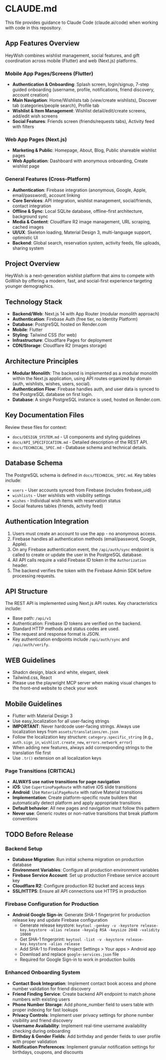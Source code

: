 # CLAUDE.md

This file provides guidance to Claude Code (claude.ai/code) when working with code in this repository.

## App Features Overview

HeyWish combines wishlist management, social features, and gift coordination across mobile (Flutter) and web (Next.js) platforms.

### Mobile App Pages/Screens (Flutter)
- **Authentication & Onboarding**: Splash screen, login/signup, 7-step guided onboarding (username, profile, notifications, friend discovery, account creation)
- **Main Navigation**: Home/Wishlists tab (view/create wishlists), Discover tab (categories/people search), Profile tab
- **Wishlist & Item Management**: Wishlist detail/edit/create screens, add/edit wish screens
- **Social Features**: Friends screen (friends/requests tabs), Activity feed with filters

### Web App Pages (Next.js)
- **Marketing & Public**: Homepage, About, Blog, Public shareable wishlist pages
- **Web Application**: Dashboard with anonymous onboarding, Create wishlist page

### General Features (Cross-Platform)
- **Authentication**: Firebase integration (anonymous, Google, Apple, email/password), account linking
- **Core Services**: API integration, wishlist management, social/friends, contact integration
- **Offline & Sync**: Local SQLite database, offline-first architecture, background sync
- **Media & Content**: Cloudflare R2 image management, URL scraping, cached images
- **UI/UX**: Skeleton loading, Material Design 3, multi-language support, optimistic UI
- **Backend**: Global search, reservation system, activity feeds, file uploads, sharing system

## Project Overview

HeyWish is a next-generation wishlist platform that aims to compete with GoWish by offering a modern, fast, and social-first experience targeting younger demographics.

## Technology Stack

- **Backend/Web**: Next.js 14 with App Router (modular monolith approach)
- **Authentication**: Firebase Auth (free tier, no Identity Platform)
- **Database**: PostgreSQL hosted on Render.com
- **Mobile**: Flutter
- **Styling**: Tailwind CSS (for web)
- **Infrastructure**: Cloudflare Pages for deployment
- **CDN/Storage**: Cloudflare R2 (images storage)

## Architecture Principles

- **Modular Monolith**: The backend is implemented as a modular monolith within the Next.js application, using API routes organized by domain (auth, wishlists, wishes, users, social).
- **Authentication Flow**: Firebase handles auth, and user data is synced to the PostgreSQL database on first login.
- **Database**: A single PostgreSQL instance is used, hosted on Render.com.

## Key Documentation Files

Review these files for context:
- `docs/DESIGN_SYSTEM.md` - UI components and styling guidelines
- `docs/API_SPECIFICATION.md` - Detailed description of the REST API.
- `docs/TECHNICAL_SPEC.md` - Database schema and technical details.

## Database Schema

The PostgreSQL schema is defined in `docs/TECHNICAL_SPEC.md`. Key tables include:
- `users` - User accounts synced from Firebase (includes firebase_uid)
- `wishlists` - User wishlists with visibility settings
- `wishes` - Individual wish items with reservation status
- Social features tables (friends, activity feed)

## Authentication Integration

1. Users must create an account to use the app - no anonymous access.
2. Firebase handles all authentication methods (email/password, Google, Apple).
3. On any Firebase authentication event, the `/api/auth/sync` endpoint is called to create or update the user in the PostgreSQL database.
4. All API calls require a valid Firebase ID token in the `Authorization` header.
5. The backend verifies the token with the Firebase Admin SDK before processing requests.

## API Structure

The REST API is implemented using Next.js API routes. Key characteristics include:
- Base path: `/api/v1`
- Authentication: Firebase ID tokens are verified on the backend.
- Standard HTTP methods and status codes are used.
- The request and response format is JSON.
- Key authentication endpoints include `/api/auth/sync` and `/api/auth/verify`.

## WEB Guidelines
- Shadcn design, black and white, elegant, sleek
- Tailwind.css, React
- Please use the playwright MCP server when making visual changes to the front-end website to check your work

## Mobile Guidelines
- Flutter with Material Design 3
- Use easy_localization for all user-facing strings
- **IMPORTANT**: Never hardcode user-facing strings. Always use localization keys from `assets/translations/en.json`
- Follow the localization key structure: `category.specific_string` (e.g., `auth.sign_in`, `wishlist.create_new`, `errors.network_error`)
- When adding new features, always add corresponding strings to the translation file first
- Use `.tr()` extension on all localization keys

### Page Transitions (CRITICAL)
- **ALWAYS use native transitions for page navigation**
- **iOS**: Use `CupertinoPageRoute` with native iOS slide transitions
- **Android**: Use `MaterialPageRoute` with native Material transitions
- **Implementation**: Create platform-specific route builders that automatically detect platform and apply appropriate transitions
- **Default behavior**: All new pages and navigation must follow this pattern
- **Never use**: Generic routes or non-native transitions that break platform conventions

## TODO Before Release

### Backend Setup
- **Database Migration**: Run initial schema migration on production database
- **Environment Variables**: Configure all production environment variables
- **Firebase Service Account**: Set up production Firebase service account key
- **Cloudflare R2**: Configure production R2 bucket and access keys
- **SSL/HTTPS**: Ensure all API connections use HTTPS in production

### Firebase Configuration for Production
- **Android Google Sign-in**: Generate SHA-1 fingerprint for production release key and update Firebase configuration
  - Generate release keystore: `keytool -genkey -v -keystore release-key.keystore -alias release -keyalg RSA -keysize 2048 -validity 10000`
  - Get SHA-1 fingerprint: `keytool -list -v -keystore release-key.keystore -alias release`
  - Add SHA-1 to Firebase Project Settings > Your apps > Android app
  - Download and replace `google-services.json` file
  - Required for Google Sign-in to work in production builds

### Enhanced Onboarding System
- **Contact Book Integration**: Implement contact book access and phone number validation for friend discovery
- **Friend Finding Service**: Create backend API endpoint to match phone numbers with existing users
- **Phone Number Storage**: Add phone_number field to users table with proper indexing for fast lookups
- **Privacy Controls**: Implement user privacy settings for phone number visibility and friend discovery
- **Username Availability**: Implement real-time username availability checking during onboarding
- **Birthday & Gender Fields**: Add birthday and gender fields to user profile with proper validation
- **Notification Preferences**: Implement granular notification settings for birthdays, coupons, and discounts